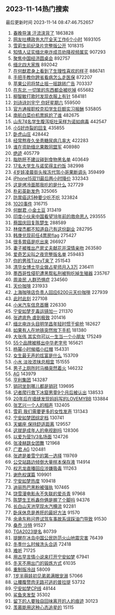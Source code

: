 ## 2023-11-14热门搜索 
最后更新时间 2023-11-14 08:47:46.752657 
1. [春晚导演 汗流浃背了](https://s.weibo.com/weibo?q=%E6%98%A5%E6%99%9A%E5%AF%BC%E6%BC%94%20%E6%B1%97%E6%B5%81%E6%B5%83%E8%83%8C%E4%BA%86&t=31&band_rank=1&Refer=top) 1863828
1. [网友吐槽政务大厅全天工作6个小时](https://s.weibo.com/weibo?q=%23%E7%BD%91%E5%8F%8B%E5%90%90%E6%A7%BD%E6%94%BF%E5%8A%A1%E5%A4%A7%E5%8E%85%E5%85%A8%E5%A4%A9%E5%B7%A5%E4%BD%9C6%E4%B8%AA%E5%B0%8F%E6%97%B6%23&t=31&band_rank=4&Refer=top) 1693105
1. [雪莉生前纪录片完整版公开](https://s.weibo.com/weibo?q=%23%E9%9B%AA%E8%8E%89%E7%94%9F%E5%89%8D%E7%BA%AA%E5%BD%95%E7%89%87%E5%AE%8C%E6%95%B4%E7%89%88%E5%85%AC%E5%BC%80%23&t=31&band_rank=2&Refer=top) 1018315
1. [知情人证实缅北电诈成员劝降视频属实](https://s.weibo.com/weibo?q=%23%E7%9F%A5%E6%83%85%E4%BA%BA%E8%AF%81%E5%AE%9E%E7%BC%85%E5%8C%97%E7%94%B5%E8%AF%88%E6%88%90%E5%91%98%E5%8A%9D%E9%99%8D%E8%A7%86%E9%A2%91%E5%B1%9E%E5%AE%9E%23&t=31&band_rank=2&Refer=top) 907293
1. [聚焦中国经济圆桌会](https://s.weibo.com/weibo?q=%23%E8%81%9A%E7%84%A6%E4%B8%AD%E5%9B%BD%E7%BB%8F%E6%B5%8E%E5%9C%86%E6%A1%8C%E4%BC%9A%23&t=31&band_rank=3&Refer=top) 892757
1. [缅北四大家族](https://s.weibo.com/weibo?q=%E7%BC%85%E5%8C%97%E5%9B%9B%E5%A4%A7%E5%AE%B6%E6%97%8F&t=31&band_rank=4&Refer=top) 892042
1. [在何猷君身上看到了生理性喜欢的样子](https://s.weibo.com/weibo?q=%23%E5%9C%A8%E4%BD%95%E7%8C%B7%E5%90%9B%E8%BA%AB%E4%B8%8A%E7%9C%8B%E5%88%B0%E4%BA%86%E7%94%9F%E7%90%86%E6%80%A7%E5%96%9C%E6%AC%A2%E7%9A%84%E6%A0%B7%E5%AD%90%23&t=31&band_rank=7&Refer=top) 886741
1. [手把手教你跨省看病怎么走医保](https://s.weibo.com/weibo?q=%23%E6%89%8B%E6%8A%8A%E6%89%8B%E6%95%99%E4%BD%A0%E8%B7%A8%E7%9C%81%E7%9C%8B%E7%97%85%E6%80%8E%E4%B9%88%E8%B5%B0%E5%8C%BB%E4%BF%9D%23&t=31&band_rank=3&Refer=top) 872207
1. [苹果公司将禁止摇一摇跳转广告](https://s.weibo.com/weibo?q=%23%E8%8B%B9%E6%9E%9C%E5%85%AC%E5%8F%B8%E5%B0%86%E7%A6%81%E6%AD%A2%E6%91%87%E4%B8%80%E6%91%87%E8%B7%B3%E8%BD%AC%E5%B9%BF%E5%91%8A%23&t=31&band_rank=5&Refer=top) 703337
1. [在东北 一切笨的东西都会被吃掉](https://s.weibo.com/weibo?q=%E5%9C%A8%E4%B8%9C%E5%8C%97%20%E4%B8%80%E5%88%87%E7%AC%A8%E7%9A%84%E4%B8%9C%E8%A5%BF%E9%83%BD%E4%BC%9A%E8%A2%AB%E5%90%83%E6%8E%89&t=31&band_rank=32&Refer=top) 655682
1. [柳智敏打歌时发现衣服上有针](https://s.weibo.com/weibo?q=%23%E6%9F%B3%E6%99%BA%E6%95%8F%E6%89%93%E6%AD%8C%E6%97%B6%E5%8F%91%E7%8E%B0%E8%A1%A3%E6%9C%8D%E4%B8%8A%E6%9C%89%E9%92%88%23&t=31&band_rank=6&Refer=top) 584181
1. [刘诗诗刘宇宁 你好星期六](https://s.weibo.com/weibo?q=%E5%88%98%E8%AF%97%E8%AF%97%E5%88%98%E5%AE%87%E5%AE%81%20%E4%BD%A0%E5%A5%BD%E6%98%9F%E6%9C%9F%E5%85%AD&t=31&band_rank=6&Refer=top) 559500
1. [官方通报职校克扣学生巨额实习报酬](https://s.weibo.com/weibo?q=%23%E5%AE%98%E6%96%B9%E9%80%9A%E6%8A%A5%E8%81%8C%E6%A0%A1%E5%85%8B%E6%89%A3%E5%AD%A6%E7%94%9F%E5%B7%A8%E9%A2%9D%E5%AE%9E%E4%B9%A0%E6%8A%A5%E9%85%AC%23&t=31&band_rank=8&Refer=top) 535805
1. [南航白菜价机票尴尬了谁](https://s.weibo.com/weibo?q=%23%E5%8D%97%E8%88%AA%E7%99%BD%E8%8F%9C%E4%BB%B7%E6%9C%BA%E7%A5%A8%E5%B0%B4%E5%B0%AC%E4%BA%86%E8%B0%81%23&t=31&band_rank=15&Refer=top) 482675
1. [山东74名学生腹泻呕吐采样为诺如病毒](https://s.weibo.com/weibo?q=%23%E5%B1%B1%E4%B8%9C74%E5%90%8D%E5%AD%A6%E7%94%9F%E8%85%B9%E6%B3%BB%E5%91%95%E5%90%90%E9%87%87%E6%A0%B7%E4%B8%BA%E8%AF%BA%E5%A6%82%E7%97%85%E6%AF%92%23&t=31&band_rank=8&Refer=top) 442547
1. [小S好炸裂的回复](https://s.weibo.com/weibo?q=%E5%B0%8FS%E5%A5%BD%E7%82%B8%E8%A3%82%E7%9A%84%E5%9B%9E%E5%A4%8D&t=31&band_rank=11&Refer=top) 435855
1. [卧虎山庄](https://s.weibo.com/weibo?q=%E5%8D%A7%E8%99%8E%E5%B1%B1%E5%BA%84&t=31&band_rank=12&Refer=top) 428442
1. [经常熬夜久坐患糖尿病几率大](https://s.weibo.com/weibo?q=%23%E7%BB%8F%E5%B8%B8%E7%86%AC%E5%A4%9C%E4%B9%85%E5%9D%90%E6%82%A3%E7%B3%96%E5%B0%BF%E7%97%85%E5%87%A0%E7%8E%87%E5%A4%A7%23&t=31&band_rank=31&Refer=top) 422283
1. [谁在资助缅北果敢同盟军](https://s.weibo.com/weibo?q=%23%E8%B0%81%E5%9C%A8%E8%B5%84%E5%8A%A9%E7%BC%85%E5%8C%97%E6%9E%9C%E6%95%A2%E5%90%8C%E7%9B%9F%E5%86%9B%23&t=31&band_rank=14&Refer=top) 408980
1. [绝迹](https://s.weibo.com/weibo?q=%E7%BB%9D%E8%BF%B9&t=31&band_rank=9&Refer=top) 405779
1. [脂肪肝不建议碰到食物黑名单](https://s.weibo.com/weibo?q=%E8%84%82%E8%82%AA%E8%82%9D%E4%B8%8D%E5%BB%BA%E8%AE%AE%E7%A2%B0%E5%88%B0%E9%A3%9F%E7%89%A9%E9%BB%91%E5%90%8D%E5%8D%95&t=31&band_rank=34&Refer=top) 403649
1. [17名大学生与诺奖得主约饭](https://s.weibo.com/weibo?q=%2317%E5%90%8D%E5%A4%A7%E5%AD%A6%E7%94%9F%E4%B8%8E%E8%AF%BA%E5%A5%96%E5%BE%97%E4%B8%BB%E7%BA%A6%E9%A5%AD%23&t=31&band_rank=16&Refer=top) 382998
1. [4岁娃凌晨街头挨冻代驾小哥果断调头](https://s.weibo.com/weibo?q=%234%E5%B2%81%E5%A8%83%E5%87%8C%E6%99%A8%E8%A1%97%E5%A4%B4%E6%8C%A8%E5%86%BB%E4%BB%A3%E9%A9%BE%E5%B0%8F%E5%93%A5%E6%9E%9C%E6%96%AD%E8%B0%83%E5%A4%B4%23&t=31&band_rank=40&Refer=top) 359499
1. [iPhone15双11最后两小时降价](https://s.weibo.com/weibo?q=%23iPhone15%E5%8F%8C11%E6%9C%80%E5%90%8E%E4%B8%A4%E5%B0%8F%E6%97%B6%E9%99%8D%E4%BB%B7%23&t=31&band_rank=10&Refer=top) 332343
1. [这是烤冷面那我吃的是什么](https://s.weibo.com/weibo?q=%E8%BF%99%E6%98%AF%E7%83%A4%E5%86%B7%E9%9D%A2%E9%82%A3%E6%88%91%E5%90%83%E7%9A%84%E6%98%AF%E4%BB%80%E4%B9%88&t=31&band_rank=19&Refer=top) 327729
1. [朴彩英新发色](https://s.weibo.com/weibo?q=%23%E6%9C%B4%E5%BD%A9%E8%8B%B1%E6%96%B0%E5%8F%91%E8%89%B2%23&t=31&band_rank=12&Refer=top) 325065
1. [防胃癌这5种要少吃不吃](https://s.weibo.com/weibo?q=%23%E9%98%B2%E8%83%83%E7%99%8C%E8%BF%995%E7%A7%8D%E8%A6%81%E5%B0%91%E5%90%83%E4%B8%8D%E5%90%83%23&t=31&band_rank=22&Refer=top) 323824
1. [1020事件](https://s.weibo.com/weibo?q=1020%E4%BA%8B%E4%BB%B6&t=31&band_rank=13&Refer=top) 316715
1. [何猷君 小金土豆](https://s.weibo.com/weibo?q=%E4%BD%95%E7%8C%B7%E5%90%9B%20%E5%B0%8F%E9%87%91%E5%9C%9F%E8%B1%86&t=31&band_rank=14&Refer=top) 313419
1. [印度小伙来中国看望18年前的救命恩人](https://s.weibo.com/weibo?q=%23%E5%8D%B0%E5%BA%A6%E5%B0%8F%E4%BC%99%E6%9D%A5%E4%B8%AD%E5%9B%BD%E7%9C%8B%E6%9C%9B18%E5%B9%B4%E5%89%8D%E7%9A%84%E6%95%91%E5%91%BD%E6%81%A9%E4%BA%BA%23&t=31&band_rank=38&Refer=top) 293555
1. [蔡国庆回复陈楚生](https://s.weibo.com/weibo?q=%23%E8%94%A1%E5%9B%BD%E5%BA%86%E5%9B%9E%E5%A4%8D%E9%99%88%E6%A5%9A%E7%94%9F%23&t=31&band_rank=16&Refer=top) 288589
1. [林俊杰都不知道自己有这份副业](https://s.weibo.com/weibo?q=%E6%9E%97%E4%BF%8A%E6%9D%B0%E9%83%BD%E4%B8%8D%E7%9F%A5%E9%81%93%E8%87%AA%E5%B7%B1%E6%9C%89%E8%BF%99%E4%BB%BD%E5%89%AF%E4%B8%9A&t=31&band_rank=17&Refer=top) 282795
1. [韩庚兑现前任4票房flag](https://s.weibo.com/weibo?q=%23%E9%9F%A9%E5%BA%9A%E5%85%91%E7%8E%B0%E5%89%8D%E4%BB%BB4%E7%A5%A8%E6%88%BFflag%23&t=31&band_rank=27&Refer=top) 275427
1. [很多胃癌是吃出来](https://s.weibo.com/weibo?q=%23%E5%BE%88%E5%A4%9A%E8%83%83%E7%99%8C%E6%98%AF%E5%90%83%E5%87%BA%E6%9D%A5%23&t=31&band_rank=21&Refer=top) 266927
1. [妻子被推出产房丈夫献花并深情亲吻](https://s.weibo.com/weibo?q=%23%E5%A6%BB%E5%AD%90%E8%A2%AB%E6%8E%A8%E5%87%BA%E4%BA%A7%E6%88%BF%E4%B8%88%E5%A4%AB%E7%8C%AE%E8%8A%B1%E5%B9%B6%E6%B7%B1%E6%83%85%E4%BA%B2%E5%90%BB%23&t=31&band_rank=35&Refer=top) 263580
1. [爱奇艺尖叫之夜完整版名单](https://s.weibo.com/weibo?q=%23%E7%88%B1%E5%A5%87%E8%89%BA%E5%B0%96%E5%8F%AB%E4%B9%8B%E5%A4%9C%E5%AE%8C%E6%95%B4%E7%89%88%E5%90%8D%E5%8D%95%23&t=31&band_rank=18&Refer=top) 259483
1. [你的男孩TizzyT来了](https://s.weibo.com/weibo?q=%23%E4%BD%A0%E7%9A%84%E7%94%B7%E5%AD%A9TizzyT%E6%9D%A5%E4%BA%86%23&t=31&band_rank=23&Refer=top) 251543
1. [清华女博士毕业做占星师月入3万](https://s.weibo.com/weibo?q=%23%E6%B8%85%E5%8D%8E%E5%A5%B3%E5%8D%9A%E5%A3%AB%E6%AF%95%E4%B8%9A%E5%81%9A%E5%8D%A0%E6%98%9F%E5%B8%88%E6%9C%88%E5%85%A53%E4%B8%87%23&t=31&band_rank=20&Refer=top) 236411
1. [墨西哥性侵犯遭黑帮私刑被狗吃掉生殖器](https://s.weibo.com/weibo?q=%23%E5%A2%A8%E8%A5%BF%E5%93%A5%E6%80%A7%E4%BE%B5%E7%8A%AF%E9%81%AD%E9%BB%91%E5%B8%AE%E7%A7%81%E5%88%91%E8%A2%AB%E7%8B%97%E5%90%83%E6%8E%89%E7%94%9F%E6%AE%96%E5%99%A8%23&t=31&band_rank=21&Refer=top) 235767
1. [周渝民 人群恐惧症](https://s.weibo.com/weibo?q=%E5%91%A8%E6%B8%9D%E6%B0%91%20%E4%BA%BA%E7%BE%A4%E6%81%90%E6%83%A7%E7%97%87&t=31&band_rank=23&Refer=top) 234560
1. [天价咖啡](https://s.weibo.com/weibo?q=%E5%A4%A9%E4%BB%B7%E5%92%96%E5%95%A1&t=31&band_rank=44&Refer=top) 231933
1. [上海咖啡店负责人回应6200元天价咖啡](https://s.weibo.com/weibo?q=%23%E4%B8%8A%E6%B5%B7%E5%92%96%E5%95%A1%E5%BA%97%E8%B4%9F%E8%B4%A3%E4%BA%BA%E5%9B%9E%E5%BA%946200%E5%85%83%E5%A4%A9%E4%BB%B7%E5%92%96%E5%95%A1%23&t=31&band_rank=26&Refer=top) 227939
1. [此时此刻](https://s.weibo.com/weibo?q=%E6%AD%A4%E6%97%B6%E6%AD%A4%E5%88%BB&t=31&band_rank=24&Refer=top) 227108
1. [小米汽车信息首曝](https://s.weibo.com/weibo?q=%23%E5%B0%8F%E7%B1%B3%E6%B1%BD%E8%BD%A6%E4%BF%A1%E6%81%AF%E9%A6%96%E6%9B%9D%23&t=31&band_rank=25&Refer=top) 226330
1. [宁安如梦歹毒运镜加一](https://s.weibo.com/weibo?q=%23%E5%AE%81%E5%AE%89%E5%A6%82%E6%A2%A6%E6%AD%B9%E6%AF%92%E8%BF%90%E9%95%9C%E5%8A%A0%E4%B8%80%23&t=31&band_rank=26&Refer=top) 211370
1. [张遮底色 虐到极致](https://s.weibo.com/weibo?q=%E5%BC%A0%E9%81%AE%E5%BA%95%E8%89%B2%20%E8%99%90%E5%88%B0%E6%9E%81%E8%87%B4&t=31&band_rank=29&Refer=top) 201416
1. [缅北电诈头目明学昌年轻时惯于偷抢](https://s.weibo.com/weibo?q=%23%E7%BC%85%E5%8C%97%E7%94%B5%E8%AF%88%E5%A4%B4%E7%9B%AE%E6%98%8E%E5%AD%A6%E6%98%8C%E5%B9%B4%E8%BD%BB%E6%97%B6%E6%83%AF%E4%BA%8E%E5%81%B7%E6%8A%A2%23&t=31&band_rank=27&Refer=top) 182627
1. [如果有人在地铁突然放下手机](https://s.weibo.com/weibo?q=%E5%A6%82%E6%9E%9C%E6%9C%89%E4%BA%BA%E5%9C%A8%E5%9C%B0%E9%93%81%E7%AA%81%E7%84%B6%E6%94%BE%E4%B8%8B%E6%89%8B%E6%9C%BA&t=31&band_rank=42&Refer=top) 181380
1. [大张伟 其实你可以一生当一个小朋友](https://s.weibo.com/weibo?q=%E5%A4%A7%E5%BC%A0%E4%BC%9F%20%E5%85%B6%E5%AE%9E%E4%BD%A0%E5%8F%AF%E4%BB%A5%E4%B8%80%E7%94%9F%E5%BD%93%E4%B8%80%E4%B8%AA%E5%B0%8F%E6%9C%8B%E5%8F%8B&t=31&band_rank=28&Refer=top) 175249
1. [55个品牌被移出中华老字号](https://s.weibo.com/weibo?q=%2355%E4%B8%AA%E5%93%81%E7%89%8C%E8%A2%AB%E7%A7%BB%E5%87%BA%E4%B8%AD%E5%8D%8E%E8%80%81%E5%AD%97%E5%8F%B7%23&t=31&band_rank=29&Refer=top) 165621
1. [杨幂小时候唱小红帽](https://s.weibo.com/weibo?q=%E6%9D%A8%E5%B9%82%E5%B0%8F%E6%97%B6%E5%80%99%E5%94%B1%E5%B0%8F%E7%BA%A2%E5%B8%BD&t=31&band_rank=30&Refer=top) 154331
1. [女生最无声的炫富是什么](https://s.weibo.com/weibo?q=%E5%A5%B3%E7%94%9F%E6%9C%80%E6%97%A0%E5%A3%B0%E7%9A%84%E7%82%AB%E5%AF%8C%E6%98%AF%E4%BB%80%E4%B9%88&t=31&band_rank=31&Refer=top) 153709
1. [小水 淡妆浓抹总相宜](https://s.weibo.com/weibo?q=%E5%B0%8F%E6%B0%B4%20%E6%B7%A1%E5%A6%86%E6%B5%93%E6%8A%B9%E6%80%BB%E7%9B%B8%E5%AE%9C&t=31&band_rank=32&Refer=top) 151555
1. [男子上厕所时马桶突然着火](https://s.weibo.com/weibo?q=%23%E7%94%B7%E5%AD%90%E4%B8%8A%E5%8E%95%E6%89%80%E6%97%B6%E9%A9%AC%E6%A1%B6%E7%AA%81%E7%84%B6%E7%9D%80%E7%81%AB%23&t=31&band_rank=33&Refer=top) 146232
1. [AG](https://s.weibo.com/weibo?q=AG&t=31&band_rank=34&Refer=top) 143979
1. [亨利集团](https://s.weibo.com/weibo?q=%E4%BA%A8%E5%88%A9%E9%9B%86%E5%9B%A2&t=31&band_rank=39&Refer=top) 143287
1. [销冠坐到哪儿都是销冠](https://s.weibo.com/weibo?q=%E9%94%80%E5%86%A0%E5%9D%90%E5%88%B0%E5%93%AA%E5%84%BF%E9%83%BD%E6%98%AF%E9%94%80%E5%86%A0&t=31&band_rank=36&Refer=top) 139695
1. [记者爬行救下冰窟男童9个月后被认出](https://s.weibo.com/weibo?q=%23%E8%AE%B0%E8%80%85%E7%88%AC%E8%A1%8C%E6%95%91%E4%B8%8B%E5%86%B0%E7%AA%9F%E7%94%B7%E7%AB%A59%E4%B8%AA%E6%9C%88%E5%90%8E%E8%A2%AB%E8%AE%A4%E5%87%BA%23&t=31&band_rank=38&Refer=top) 138533
1. [20年后在墙缝发现妈妈写的LOVEMYBB](https://s.weibo.com/weibo?q=%2320%E5%B9%B4%E5%90%8E%E5%9C%A8%E5%A2%99%E7%BC%9D%E5%8F%91%E7%8E%B0%E5%A6%88%E5%A6%88%E5%86%99%E7%9A%84LOVEMYBB%23&t=31&band_rank=44&Refer=top) 133884
1. [张艺兴一个人的相声](https://s.weibo.com/weibo?q=%23%E5%BC%A0%E8%89%BA%E5%85%B4%E4%B8%80%E4%B8%AA%E4%BA%BA%E7%9A%84%E7%9B%B8%E5%A3%B0%23&t=31&band_rank=37&Refer=top) 132405
1. [雪莉 我们需要更多的女性发声](https://s.weibo.com/weibo?q=%E9%9B%AA%E8%8E%89%20%E6%88%91%E4%BB%AC%E9%9C%80%E8%A6%81%E6%9B%B4%E5%A4%9A%E7%9A%84%E5%A5%B3%E6%80%A7%E5%8F%91%E5%A3%B0&t=31&band_rank=44&Refer=top) 131343
1. [宁安如梦团综定档](https://s.weibo.com/weibo?q=%23%E5%AE%81%E5%AE%89%E5%A6%82%E6%A2%A6%E5%9B%A2%E7%BB%BC%E5%AE%9A%E6%A1%A3%23&t=31&band_rank=38&Refer=top) 130741
1. [天蝎座 保持舒适距离](https://s.weibo.com/weibo?q=%E5%A4%A9%E8%9D%8E%E5%BA%A7%20%E4%BF%9D%E6%8C%81%E8%88%92%E9%80%82%E8%B7%9D%E7%A6%BB&t=31&band_rank=39&Refer=top) 129557
1. [这就是成年人的电视剧吗](https://s.weibo.com/weibo?q=%E8%BF%99%E5%B0%B1%E6%98%AF%E6%88%90%E5%B9%B4%E4%BA%BA%E7%9A%84%E7%94%B5%E8%A7%86%E5%89%A7%E5%90%97&t=31&band_rank=41&Refer=top) 128306
1. [以爱为营1V3名场面](https://s.weibo.com/weibo?q=%E4%BB%A5%E7%88%B1%E4%B8%BA%E8%90%A51V3%E5%90%8D%E5%9C%BA%E9%9D%A2&t=31&band_rank=47&Refer=top) 124726
1. [张凌赫跳女团舞](https://s.weibo.com/weibo?q=%23%E5%BC%A0%E5%87%8C%E8%B5%AB%E8%B7%B3%E5%A5%B3%E5%9B%A2%E8%88%9E%23&t=31&band_rank=42&Refer=top) 121968
1. [广君 AG](https://s.weibo.com/weibo?q=%E5%B9%BF%E5%90%9B%20AG&t=31&band_rank=31&Refer=top) 120481
1. [张遮是姜雪宁的第一选择](https://s.weibo.com/weibo?q=%23%E5%BC%A0%E9%81%AE%E6%98%AF%E5%A7%9C%E9%9B%AA%E5%AE%81%E7%9A%84%E7%AC%AC%E4%B8%80%E9%80%89%E6%8B%A9%23&t=31&band_rank=43&Refer=top) 119769
1. [公交站路边倾倒大量样本保存液](https://s.weibo.com/weibo?q=%23%E5%85%AC%E4%BA%A4%E7%AB%99%E8%B7%AF%E8%BE%B9%E5%80%BE%E5%80%92%E5%A4%A7%E9%87%8F%E6%A0%B7%E6%9C%AC%E4%BF%9D%E5%AD%98%E6%B6%B2%23&t=31&band_rank=49&Refer=top) 114914
1. [权志龙直播回应涉嫌吸毒](https://s.weibo.com/weibo?q=%23%E6%9D%83%E5%BF%97%E9%BE%99%E7%9B%B4%E6%92%AD%E5%9B%9E%E5%BA%94%E6%B6%89%E5%AB%8C%E5%90%B8%E6%AF%92%23&t=31&band_rank=49&Refer=top) 111263
1. [谢危权谋篇](https://s.weibo.com/weibo?q=%E8%B0%A2%E5%8D%B1%E6%9D%83%E8%B0%8B%E7%AF%87&t=31&band_rank=44&Refer=top) 109901
1. [宁安如梦热度](https://s.weibo.com/weibo?q=%E5%AE%81%E5%AE%89%E5%A6%82%E6%A2%A6%E7%83%AD%E5%BA%A6&t=31&band_rank=45&Refer=top) 109418
1. [迪丽热巴黑粉被强执](https://s.weibo.com/weibo?q=%23%E8%BF%AA%E4%B8%BD%E7%83%AD%E5%B7%B4%E9%BB%91%E7%B2%89%E8%A2%AB%E5%BC%BA%E6%89%A7%23&t=31&band_rank=46&Refer=top) 107465
1. [饶雪漫电影永不失联的爱杀青](https://s.weibo.com/weibo?q=%23%E9%A5%B6%E9%9B%AA%E6%BC%AB%E7%94%B5%E5%BD%B1%E6%B0%B8%E4%B8%8D%E5%A4%B1%E8%81%94%E7%9A%84%E7%88%B1%E6%9D%80%E9%9D%92%23&t=31&band_rank=26&Refer=top) 97968
1. [陈楚生王栎鑫你俩是握了个脚吗](https://s.weibo.com/weibo?q=%23%E9%99%88%E6%A5%9A%E7%94%9F%E7%8E%8B%E6%A0%8E%E9%91%AB%E4%BD%A0%E4%BF%A9%E6%98%AF%E6%8F%A1%E4%BA%86%E4%B8%AA%E8%84%9A%E5%90%97%23&t=31&band_rank=47&Refer=top) 94376
1. [长白山天池罕现水汽横流](https://s.weibo.com/weibo?q=%23%E9%95%BF%E7%99%BD%E5%B1%B1%E5%A4%A9%E6%B1%A0%E7%BD%95%E7%8E%B0%E6%B0%B4%E6%B1%BD%E6%A8%AA%E6%B5%81%23&t=31&band_rank=42&Refer=top) 92281
1. [卧床休息是养肝的最好方法](https://s.weibo.com/weibo?q=%23%E5%8D%A7%E5%BA%8A%E4%BC%91%E6%81%AF%E6%98%AF%E5%85%BB%E8%82%9D%E7%9A%84%E6%9C%80%E5%A5%BD%E6%96%B9%E6%B3%95%23&t=31&band_rank=48&Refer=top) 91570
1. [余承东称问界试驾车事故系误踩油门导致](https://s.weibo.com/weibo?q=%23%E4%BD%99%E6%89%BF%E4%B8%9C%E7%A7%B0%E9%97%AE%E7%95%8C%E8%AF%95%E9%A9%BE%E8%BD%A6%E4%BA%8B%E6%95%85%E7%B3%BB%E8%AF%AF%E8%B8%A9%E6%B2%B9%E9%97%A8%E5%AF%BC%E8%87%B4%23&t=31&band_rank=49&Refer=top) 91530
1. [桑乔 沙特](https://s.weibo.com/weibo?q=%E6%A1%91%E4%B9%94%20%E6%B2%99%E7%89%B9&t=31&band_rank=50&Refer=top) 91527
1. [TGA2023提名](https://s.weibo.com/weibo?q=%23TGA2023%E6%8F%90%E5%90%8D%23&t=31&band_rank=33&Refer=top) 80739
1. [提醒在冰岛中国公民防范火山地震灾害](https://s.weibo.com/weibo?q=%23%E6%8F%90%E9%86%92%E5%9C%A8%E5%86%B0%E5%B2%9B%E4%B8%AD%E5%9B%BD%E5%85%AC%E6%B0%91%E9%98%B2%E8%8C%83%E7%81%AB%E5%B1%B1%E5%9C%B0%E9%9C%87%E7%81%BE%E5%AE%B3%23&t=31&band_rank=50&Refer=top) 76439
1. [冬季什么时候洗头合适](https://s.weibo.com/weibo?q=%23%E5%86%AC%E5%AD%A3%E4%BB%80%E4%B9%88%E6%97%B6%E5%80%99%E6%B4%97%E5%A4%B4%E5%90%88%E9%80%82%23&t=31&band_rank=45&Refer=top) 72418
1. [难听](https://s.weibo.com/weibo?q=%E9%9A%BE%E5%90%AC&t=31&band_rank=44&Refer=top) 71725
1. [用古早言情小说来打开宁安如梦](https://s.weibo.com/weibo?q=%23%E7%94%A8%E5%8F%A4%E6%97%A9%E8%A8%80%E6%83%85%E5%B0%8F%E8%AF%B4%E6%9D%A5%E6%89%93%E5%BC%80%E5%AE%81%E5%AE%89%E5%A6%82%E6%A2%A6%23&t=31&band_rank=45&Refer=top) 67941
1. [冬天不用出门的锻炼方式](https://s.weibo.com/weibo?q=%23%E5%86%AC%E5%A4%A9%E4%B8%8D%E7%94%A8%E5%87%BA%E9%97%A8%E7%9A%84%E9%94%BB%E7%82%BC%E6%96%B9%E5%BC%8F%23&t=31&band_rank=44&Refer=top) 61035
1. [重制版冷战](https://s.weibo.com/weibo?q=%E9%87%8D%E5%88%B6%E7%89%88%E5%86%B7%E6%88%98&t=31&band_rank=39&Refer=top) 58009
1. [1岁半萌娃初见弟弟满眼宠溺](https://s.weibo.com/weibo?q=%231%E5%B2%81%E5%8D%8A%E8%90%8C%E5%A8%83%E5%88%9D%E8%A7%81%E5%BC%9F%E5%BC%9F%E6%BB%A1%E7%9C%BC%E5%AE%A0%E6%BA%BA%23&t=31&band_rank=46&Refer=top) 57066
1. [让腰腹赘肉无路可逃的普拉提](https://s.weibo.com/weibo?q=%E8%AE%A9%E8%85%B0%E8%85%B9%E8%B5%98%E8%82%89%E6%97%A0%E8%B7%AF%E5%8F%AF%E9%80%83%E7%9A%84%E6%99%AE%E6%8B%89%E6%8F%90&t=31&band_rank=42&Refer=top) 53732
1. [宁安如梦CP线](https://s.weibo.com/weibo?q=%23%E5%AE%81%E5%AE%89%E5%A6%82%E6%A2%A6CP%E7%BA%BF%23&t=31&band_rank=45&Refer=top) 48144
1. [鲨鱼夹发型](https://s.weibo.com/weibo?q=%23%E9%B2%A8%E9%B1%BC%E5%A4%B9%E5%8F%91%E5%9E%8B%23&t=31&band_rank=47&Refer=top) 35302
1. [留下的人要独自回味离开的人的痕迹](https://s.weibo.com/weibo?q=%E7%95%99%E4%B8%8B%E7%9A%84%E4%BA%BA%E8%A6%81%E7%8B%AC%E8%87%AA%E5%9B%9E%E5%91%B3%E7%A6%BB%E5%BC%80%E7%9A%84%E4%BA%BA%E7%9A%84%E7%97%95%E8%BF%B9&t=31&band_rank=48&Refer=top) 30123
1. [羡慕能用这种心态追星的](https://s.weibo.com/weibo?q=%E7%BE%A1%E6%85%95%E8%83%BD%E7%94%A8%E8%BF%99%E7%A7%8D%E5%BF%83%E6%80%81%E8%BF%BD%E6%98%9F%E7%9A%84&t=31&band_rank=47&Refer=top) 15115
